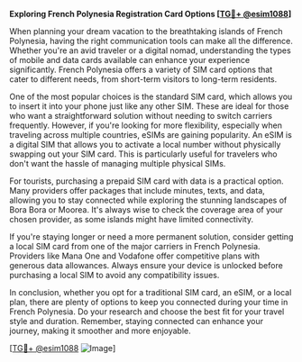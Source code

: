 **Exploring French Polynesia Registration Card Options [[TG💪+ @esim1088](https://t.me/s/esim1088)]**

When planning your dream vacation to the breathtaking islands of French Polynesia, having the right communication tools can make all the difference. Whether you're an avid traveler or a digital nomad, understanding the types of mobile and data cards available can enhance your experience significantly. French Polynesia offers a variety of SIM card options that cater to different needs, from short-term visitors to long-term residents.

One of the most popular choices is the standard SIM card, which allows you to insert it into your phone just like any other SIM. These are ideal for those who want a straightforward solution without needing to switch carriers frequently. However, if you're looking for more flexibility, especially when traveling across multiple countries, eSIMs are gaining popularity. An eSIM is a digital SIM that allows you to activate a local number without physically swapping out your SIM card. This is particularly useful for travelers who don't want the hassle of managing multiple physical SIMs.

For tourists, purchasing a prepaid SIM card with data is a practical option. Many providers offer packages that include minutes, texts, and data, allowing you to stay connected while exploring the stunning landscapes of Bora Bora or Moorea. It's always wise to check the coverage area of your chosen provider, as some islands might have limited connectivity.

If you're staying longer or need a more permanent solution, consider getting a local SIM card from one of the major carriers in French Polynesia. Providers like Mana One and Vodafone offer competitive plans with generous data allowances. Always ensure your device is unlocked before purchasing a local SIM to avoid any compatibility issues.

In conclusion, whether you opt for a traditional SIM card, an eSIM, or a local plan, there are plenty of options to keep you connected during your time in French Polynesia. Do your research and choose the best fit for your travel style and duration. Remember, staying connected can enhance your journey, making it smoother and more enjoyable.

[[TG💪+ @esim1088](https://t.me/s/esim1088) ![Image](https://i.postimg.cc/Y0z9fWf4/image.png)]